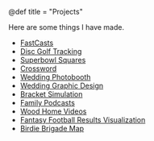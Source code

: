 @def title = "Projects"

Here are some things I have made. 

- [FastCasts](/projects/fastcasts)
- [Disc Golf Tracking](/projects/disc_golf)
- [Superbowl Squares](/projects/superbowl_squares)
- [Crossword](/projects/crossword)
- [Wedding Photobooth](/projects/photobooth)
- [Wedding Graphic Design](/projects/wedding_design)
- [Bracket Simulation](/projects/bracket_viz)
- [Family Podcasts](/projects/podcasts)
- [Wood Home Videos](/projects/home_videos)
- [Fantasy Football Results Visualization](/projects/ff_viz)
- [Birdie Brigade Map](/projects/birdie_brigade)